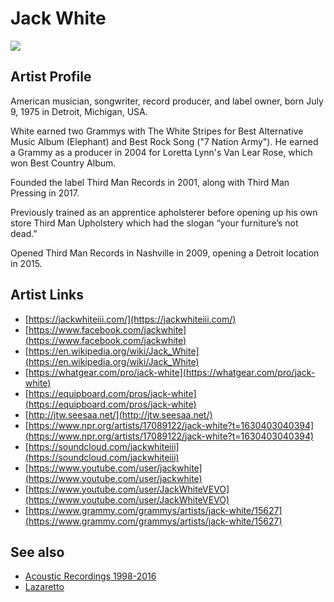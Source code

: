 # Jack White

![](../../asssets/artists/Jack_White.png)

## Artist Profile

American musician, songwriter, record producer, and label owner, born July 9, 1975 in Detroit, Michigan, USA.

White earned two Grammys with The White Stripes for Best Alternative Music Album (Elephant) and Best Rock Song ("7 Nation Army"). He earned a Grammy as a producer in 2004 for Loretta Lynn's Van Lear Rose, which won Best Country Album.

Founded the label Third Man Records in 2001, along with Third Man Pressing in 2017.

Previously trained as an apprentice apholsterer before opening up his own store Third Man Upholstery which had the slogan “your furniture’s not dead.”

Opened Third Man Records in Nashville in 2009, opening a Detroit location in 2015.

## Artist Links

- [https://jackwhiteiii.com/](https://jackwhiteiii.com/)
- [https://www.facebook.com/jackwhite](https://www.facebook.com/jackwhite)
- [https://en.wikipedia.org/wiki/Jack_White](https://en.wikipedia.org/wiki/Jack_White)
- [https://whatgear.com/pro/jack-white](https://whatgear.com/pro/jack-white)
- [https://equipboard.com/pros/jack-white](https://equipboard.com/pros/jack-white)
- [http://jtw.seesaa.net/](http://jtw.seesaa.net/)
- [https://www.npr.org/artists/17089122/jack-white?t=1630403040394](https://www.npr.org/artists/17089122/jack-white?t=1630403040394)
- [https://soundcloud.com/jackwhiteiii](https://soundcloud.com/jackwhiteiii)
- [https://www.youtube.com/user/jackwhite](https://www.youtube.com/user/jackwhite)
- [https://www.youtube.com/user/JackWhiteVEVO](https://www.youtube.com/user/JackWhiteVEVO)
- [https://www.grammy.com/grammys/artists/jack-white/15627](https://www.grammy.com/grammys/artists/jack-white/15627)


## See also

- [Acoustic Recordings 1998-2016](Jack_White-Acoustic_Recordings_1998-2016.md)
- [Lazaretto](Jack_White-Lazaretto.md)
